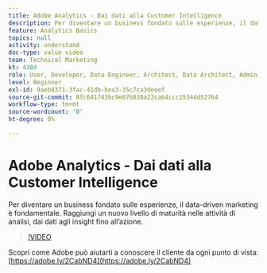 ```yaml
---
title: Adobe Analytics - Dai dati alla Customer Intelligence
description: Per diventare un business fondato sulle esperienze, il data-driven marketing è fondamentale. Raggiungi un nuovo livello di maturità nelle attività di analisi, dai dati agli insight fino all’azione.
feature: Analytics Basics
topics: null
activity: understand
doc-type: value video
team: Technical Marketing
kt: 4384
role: User, Developer, Data Engineer, Architect, Data Architect, Admin, Leader
level: Beginner
exl-id: 9aeb8371-3fac-41db-bea3-35c7ca3deeef
source-git-commit: 8fc641743bc9e07b838a22ca64ccc15344d52764
workflow-type: tm+mt
source-wordcount: '0'
ht-degree: 0%

---
```


# Adobe Analytics - Dai dati alla Customer Intelligence

Per diventare un business fondato sulle esperienze, il data-driven marketing è fondamentale. Raggiungi un nuovo livello di maturità nelle attività di analisi, dai dati agli insight fino all’azione.

>[!VIDEO](https://video.tv.adobe.com/v/39267/?quality=12&learn=on&captions=ita)

Scopri come Adobe può aiutarti a conoscere il cliente da ogni punto di vista: [https://adobe.ly/2CabND4](https://adobe.ly/2CabND4)
